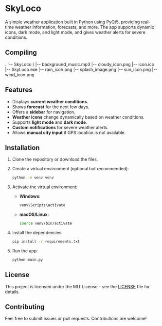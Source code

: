 # SkyLoco

A simple weather application built in Python using PyQt5, providing real-time weather information, forecasts, and more. The app supports dynamic icons, dark mode, and light mode, and gives weather alerts for severe conditions.

## Compiling
.
`-- SkyLoco  /
    |-- background_music.mp3
    |-- cloudy_icon.png
    |-- icon.ico
    |-- SkyLoco.exe
    |-- rain_icon.png
    |-- splash_image.png
    |-- sun_icon.png
    |-- wind_icon.png

## Features
- Displays **current weather conditions**.
- Shows **forecast** for the next few days.
- Offers a **sidebar** for navigation.
- **Weather icons** change dynamically based on weather conditions.
- Supports **light mode** and **dark mode**.
- **Custom notifications** for severe weather alerts.
- Allows **manual city input** if GPS location is not available.

## Installation

1. Clone the repository or download the files.

2. Create a virtual environment (optional but recommended):

    ```bash
    python -m venv venv
    ```

3. Activate the virtual environment:
    - **Windows**:
        ```bash
        venv\Scripts\activate
        ```
    - **macOS/Linux**:
        ```bash
        source venv/bin/activate
        ```

4. Install the dependencies:

    ```bash
    pip install -r requirements.txt
    ```

5. Run the app:

    ```bash
    python main.py
    ```

## License

This project is licensed under the MIT License - see the [LICENSE](LICENSE) file for details.

## Contributing

Feel free to submit issues or pull requests. Contributions are welcome!

